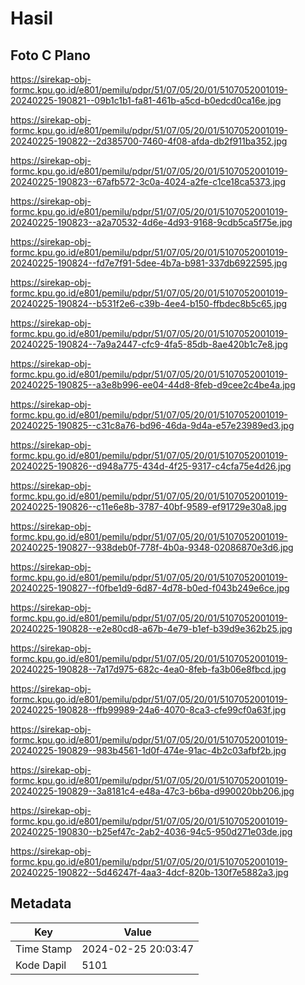 # Hasil

## Foto C Plano

https://sirekap-obj-formc.kpu.go.id/e801/pemilu/pdpr/51/07/05/20/01/5107052001019-20240225-190821--09b1c1b1-fa81-461b-a5cd-b0edcd0ca16e.jpg

https://sirekap-obj-formc.kpu.go.id/e801/pemilu/pdpr/51/07/05/20/01/5107052001019-20240225-190822--2d385700-7460-4f08-afda-db2f911ba352.jpg

https://sirekap-obj-formc.kpu.go.id/e801/pemilu/pdpr/51/07/05/20/01/5107052001019-20240225-190823--67afb572-3c0a-4024-a2fe-c1ce18ca5373.jpg

https://sirekap-obj-formc.kpu.go.id/e801/pemilu/pdpr/51/07/05/20/01/5107052001019-20240225-190823--a2a70532-4d6e-4d93-9168-9cdb5ca5f75e.jpg

https://sirekap-obj-formc.kpu.go.id/e801/pemilu/pdpr/51/07/05/20/01/5107052001019-20240225-190824--fd7e7f91-5dee-4b7a-b981-337db6922595.jpg

https://sirekap-obj-formc.kpu.go.id/e801/pemilu/pdpr/51/07/05/20/01/5107052001019-20240225-190824--b531f2e6-c39b-4ee4-b150-ffbdec8b5c65.jpg

https://sirekap-obj-formc.kpu.go.id/e801/pemilu/pdpr/51/07/05/20/01/5107052001019-20240225-190824--7a9a2447-cfc9-4fa5-85db-8ae420b1c7e8.jpg

https://sirekap-obj-formc.kpu.go.id/e801/pemilu/pdpr/51/07/05/20/01/5107052001019-20240225-190825--a3e8b996-ee04-44d8-8feb-d9cee2c4be4a.jpg

https://sirekap-obj-formc.kpu.go.id/e801/pemilu/pdpr/51/07/05/20/01/5107052001019-20240225-190825--c31c8a76-bd96-46da-9d4a-e57e23989ed3.jpg

https://sirekap-obj-formc.kpu.go.id/e801/pemilu/pdpr/51/07/05/20/01/5107052001019-20240225-190826--d948a775-434d-4f25-9317-c4cfa75e4d26.jpg

https://sirekap-obj-formc.kpu.go.id/e801/pemilu/pdpr/51/07/05/20/01/5107052001019-20240225-190826--c11e6e8b-3787-40bf-9589-ef91729e30a8.jpg

https://sirekap-obj-formc.kpu.go.id/e801/pemilu/pdpr/51/07/05/20/01/5107052001019-20240225-190827--938deb0f-778f-4b0a-9348-02086870e3d6.jpg

https://sirekap-obj-formc.kpu.go.id/e801/pemilu/pdpr/51/07/05/20/01/5107052001019-20240225-190827--f0fbe1d9-6d87-4d78-b0ed-f043b249e6ce.jpg

https://sirekap-obj-formc.kpu.go.id/e801/pemilu/pdpr/51/07/05/20/01/5107052001019-20240225-190828--e2e80cd8-a67b-4e79-b1ef-b39d9e362b25.jpg

https://sirekap-obj-formc.kpu.go.id/e801/pemilu/pdpr/51/07/05/20/01/5107052001019-20240225-190828--7a17d975-682c-4ea0-8feb-fa3b06e8fbcd.jpg

https://sirekap-obj-formc.kpu.go.id/e801/pemilu/pdpr/51/07/05/20/01/5107052001019-20240225-190828--ffb99989-24a6-4070-8ca3-cfe99cf0a63f.jpg

https://sirekap-obj-formc.kpu.go.id/e801/pemilu/pdpr/51/07/05/20/01/5107052001019-20240225-190829--983b4561-1d0f-474e-91ac-4b2c03afbf2b.jpg

https://sirekap-obj-formc.kpu.go.id/e801/pemilu/pdpr/51/07/05/20/01/5107052001019-20240225-190829--3a8181c4-e48a-47c3-b6ba-d990020bb206.jpg

https://sirekap-obj-formc.kpu.go.id/e801/pemilu/pdpr/51/07/05/20/01/5107052001019-20240225-190830--b25ef47c-2ab2-4036-94c5-950d271e03de.jpg

https://sirekap-obj-formc.kpu.go.id/e801/pemilu/pdpr/51/07/05/20/01/5107052001019-20240225-190822--5d46247f-4aa3-4dcf-820b-130f7e5882a3.jpg


## Metadata

| Key        | Value               |
| ---------- | ------------------- |
| Time Stamp | 2024-02-25 20:03:47 |
| Kode Dapil | 5101                |



